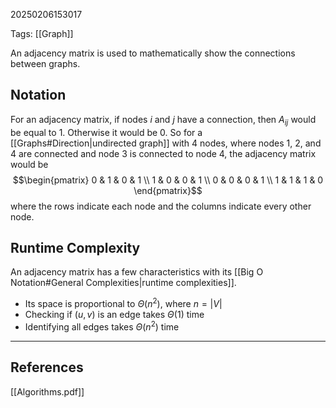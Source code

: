 20250206153017

Tags: [[Graph]]

 An adjacency matrix is used to mathematically show the connections between graphs. 

## Notation
For an adjacency matrix, if nodes $i$ and $j$ have a connection, then $A_{ij}$ would be equal to 1. Otherwise it would be 0. So for a [[Graphs#Direction|undirected graph]] with 4 nodes, where nodes 1, 2, and 4 are connected and node 3 is connected to node 4, the adjacency matrix would be $$\begin{pmatrix}
0 & 1 & 0 & 1 \\
1 & 0 & 0 & 1 \\
0 & 0 & 0 & 1 \\
1 & 1 & 1 & 0
\end{pmatrix}$$
where the rows indicate each node and the columns indicate every other node. 

## Runtime Complexity
An adjacency matrix has a few characteristics with its [[Big O Notation#General Complexities|runtime complexities]].
- Its space is proportional to $Θ(n^{2})$, where $n = |V|$
- Checking if $(u, v)$ is an edge takes $Θ(1)$ time
- Identifying all edges takes $Θ(n^{2})$ time

___
## References
[[Algorithms.pdf]]
